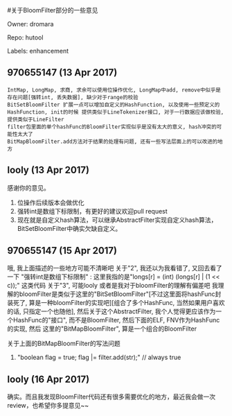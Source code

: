 #关于BloomFilter部分的一些意见

Owner: dromara

Repo: hutool

Labels: enhancement 

## 970655147 (13 Apr 2017)

	IntMap, LongMap, 求商, 求余可以使用位操作优化, LongMap中add, remove中似乎是存在问题[强转int, 丢失数据], 缺少对于range的校验
	BitSetBloomFilter 扩展一点可以增加自定义的HashFunction, 以及使用一些预定义的HashFunction, init的时候 提供类似于LineTokenizer接口, 对于一行数据应该做校验, 提供类似于LineFilter
	filter包里面的单个hashFunc的BloomFilter实现似乎是没有太大的意义, hash冲突的可能性太大了
	BitMapBloomFilter.add方法对于结果的处理有问题, 还有一些写法层面上的可以改进的地方

## looly (13 Apr 2017)

感谢你的意见。
1. 位操作后续版本会做优化
2. 强转int是数组下标限制，有更好的建议欢迎pull request
3. 现在就是自定义hash算法，可以继承AbstractFilter实现自定义hash算法，BitSetBloomFilter中确实欠缺自定义。

## 970655147 (15 Apr 2017)

哦, 我上面描述的一些地方可能不清晰吧
关于"2", 我还以为我看错了, 又回去看了一下
"强转int是数组下标限制" : 这里我指的是"longs[r] = (int) (longs[r] | (1 << c));" 这类代码
关于"3", 可能looly 或者是我对于bloomFilter的理解有偏差吧
我理解的bloomFilter是类似于这里的"BitSetBloomFilter"[不过这里面将hashFunc封装死了, 算是一种bloomFilter的实现吧][组合了多个HashFunc, 当然如果用户喜欢的话, 只指定一个也随他], 然后关于这个AbstractFilter, 我个人觉得更应该作为一个HashFunc的"接口", 而不是BloomFilter, 然后下面的ELF, FNV作为HashFunc的实现, 然后 这里的"BitMapBloomFilter", 算是一个组合的BloomFilter

关于上面的BitMapBloomFilter的写法问题 
1. "boolean flag = true; flag |= filter.add(str);"   // always true

## looly (16 Apr 2017)

确实。而且我发现BloomFilter代码还有很多需要优化的地方，最近我会做一次review，也希望你多提意见~~

